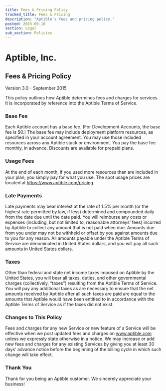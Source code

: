 ```yaml
---
title: Fees & Pricing Policy
tracked_title: Fees & Pricing
description: "Aptible's fees and pricing policy."
posted: 2015-09-10
section: Legal
sub_section: Policies
---
```


Aptible, Inc.
=============
Fees & Pricing Policy
--------------
Version 3.0 - September 2015

This policy outlines how Aptible determines fees and charges for services. It is incorporated by reference into the Aptible Terms of Service.

### Base Fee
Each Aptible account has a base fee. (For Development Accounts, the base fee is $0.) The base fee may include deployment platform resources, as specified in your account agreement. You may use those included resources across any Aptible stack or environment. You pay the base fee monthly, in advance. Discounts are available for prepaid plans.

### Usage Fees
At the end of each month, if you used more resources than are included in your plan, you simply pay for what you use. The spot usage prices are located at https://www.aptible.com/pricing.

### Late Payments
Late payments may bear interest at the rate of 1.5% per month (or the highest rate permitted by law, if less) determined and compounded daily from the date due until the date paid. You will reimburse any costs or expenses (including, but not limited to, reasonable attorneys’ fees) incurred by Aptible to collect any amount that is not paid when due. Amounts due from you under may not be withheld or offset by you against amounts due to you for any reason. All amounts payable under the Aptible Terms of Service are denominated in United States dollars, and you will pay all such amounts in United States dollars.

### Taxes  
Other than federal and state net income taxes imposed on Aptible by the United States, you will bear all taxes, duties, and other governmental charges (collectively, “taxes”) resulting from the Aptible Terms of Service. You will pay any additional taxes as are necessary to ensure that the net amounts received by Aptible after all such taxes are paid are equal to the amounts that Aptible would have been entitled to in accordance with the Aptible Terms of Service as if the taxes did not exist.

### Changes to This Policy
Fees and charges for any new Service or new feature of a Service will be effective when we post updated fees and charges on www.aptible.com unless we expressly state otherwise in a notice. We may increase or add new fees and charges for any existing Services by giving you at least 30 days’ advance notice before the beginning of the billing cycle in which such change will take effect.

### Thank You  
Thank for you being an Aptible customer. We sincerely appreciate your business!
